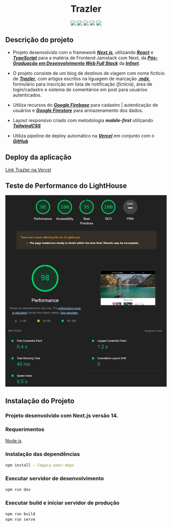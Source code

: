  <h1 align="center">Trazler</h1> 

<p align="center">
<img src="https://img.shields.io/badge/Next.js-Framework-000000?style=for-the-badge&logo=nextdotjs&logoColor=%23000000&color=%23000000"/>
<img src="https://img.shields.io/static/v1?label=Vercel&message=deploy&color=black&style=for-the-badge&logo=vercel&logoColor=%23000000"/>
<img src="https://img.shields.io/badge/typescript-linguagem-fff?style=for-the-badge&logo=typescript&logoColor=%233178C6&color=%233178C6"/>
<img src="https://img.shields.io/badge/Tailwind-Estilo-fff?style=for-the-badge&logo=tailwindcss&logoColor=%2306B6D4&color=%2306B6D4"/>
<img src="https://img.shields.io/badge/Zod-Valida%C3%A7%C3%A3o-fff?style=for-the-badge&logo=zod&logoColor=%233E67B1&color=%233E67B1"/>
</p>

 ## Descrição do projeto 

- Projeto desenvolvido com o framework [***Next.js***](https://nextjs.org/), utilizando [***React***](https://react.dev/) e [***TypeScript***](https://www.typescriptlang.org/) para a matéria de Frontend Jamstack com Next, da [***Pós-Graduação em Desenvolvimento Web Full Stack***](https://posgraduacao.infnet.edu.br/ead/pos-graduacao-desenvolvimento-web-full-stack/) da [***Infnet***](https://www.infnet.edu.br/infnet/home/).

- O projeto consiste de um blog de destinos de viagem com nome fictício de [***Trazler***](https://infnet-projeto-jamstack-next.vercel.app/), com artigos escritos na liguagem de marcação [***.mdx***](https://mdxjs.com/), formulário para inscrição em lista de notificação (*fictícia*), área de login/cadastro e sistema de comentários em post para usuários autenticados.

- Utiliza recursos do [***Google Firebase***](https://firebase.google.com) para cadastro | autenticação de usuários e [***Google Firestore***](https://firebase.google.com/docs/firestore) para armazenamento dos dados.

- Layout responsivo criado com metodologia ***mobile-first*** utilizando [***TailwindCSS***](https://tailwindcss.com/)

- Utiliza pipeline de deploy automático na [***Vercel***](https://vercel.com/) em conjunto com o [***GitHub***](https://github.com/)

## Deploy da aplicação
[Link Trazler na Vercel](https://infnet-projeto-jamstack-next.vercel.app/)

## Teste de Performance do LightHouse
<!-- ![resultado teste de performance](./assets/lighthouse-performance-test.png) -->
<p align="center">
<img src="./assets/lighthouse-performance-test.png" width="520px"/>
</p>

## Instalação do Projeto
### Projeto desenvolvido com Next.js versão 14.

### Requerimentos
[Node.js](https://nodejs.org/en)

### Instalação das dependências
```bash
npm install --legacy-peer-deps
```

### Executar servidor de desenvolvimento
```bash
npm run dev 
```

### Executar build e iniciar servidor de produção
```bash
npm run build
npm run serve 
```